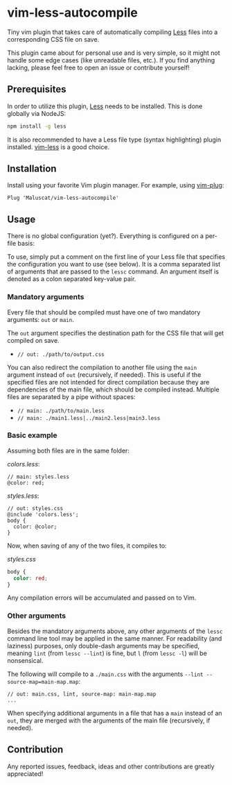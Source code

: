 # vim-less-autocompile
Tiny vim plugin that takes care of automatically compiling [Less](https://lesscss.org/)
files into a corresponding CSS file on save.

This plugin came about for personal use and is very simple, so it might not handle some
edge cases (like unreadable files, etc.). If you find anything lacking, please feel free
to open an issue or contribute yourself!


## Prerequisites
In order to utilize this plugin, [Less](https://lesscss.org/) needs to be installed.
This is done globally via NodeJS:
```sh
npm install -g less
```

It is also recommended to have a Less file type (syntax highlighting) plugin installed.
[vim-less](https://github.com/groenewege/vim-less) is a good choice.


## Installation
Install using your favorite Vim plugin manager. For example, using [vim-plug](https://github.com/junegunn/vim-plug):
```vim
Plug 'Maluscat/vim-less-autocompile'
```


## Usage
There is no global configuration (yet?). Everything is configured on a per-file basis:

To use, simply put a comment on the first line of your Less file that specifies the
configuration you want to use (see below). It is a comma separated list of arguments that are passed
to the `lessc` command. An argument itself is denoted as a colon separated key-value pair.

### Mandatory arguments
Every file that should be compiled must have one of two mandatory arguments: `out` or `main`.

The `out` argument specifies the destination path for the CSS file
that will get compiled on save.
- `// out: ./path/to/output.css`

You can also redirect the compilation to another file using the `main` argument instead
of `out` (recursively, if needed).
This is useful if the specified files are not intended for direct compilation
because they are dependencies of the main file, which should be compiled instead.
Multiple files are separated by a pipe without spaces:
- `// main: ./path/to/main.less`
- `// main: ./main1.less|../main2.less|main3.less`



### Basic example
Assuming both files are in the same folder:

*colors.less*:
```less
// main: styles.less
@color: red;
```
*styles.less*:
```less
// out: styles.css
@include 'colors.less';
body {
  color: @color;
}
```
Now, when saving of any of the two files, it compiles to:

*styles.css*
```css
body {
  color: red;
}
```

Any compilation errors will be accumulated and passed on to Vim.

### Other arguments
Besides the mandatory arguments above, any other arguments of the `lessc` command line tool
may be applied in the same manner.
For readability (and laziness) purposes, only double-dash arguments may be specified,
meaning `lint` (from `lessc --lint`) is fine, but `l` (from `lessc -l`) will be nonsensical.

The following will compile to a `./main.css` with the arguments `--lint --source-map=main-map.map`:
```less
// out: main.css, lint, source-map: main-map.map
...
```

When specifying additional arguments in a file that has a `main` instead of an `out`,
they are merged with the arguments of the main file (recursively, if needed).


## Contribution
Any reported issues, feedback, ideas and other contributions are greatly appreciated!
